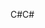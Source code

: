 <span data-ttu-id="144bd-101">C#</span><span class="sxs-lookup"><span data-stu-id="144bd-101">C#</span></span>